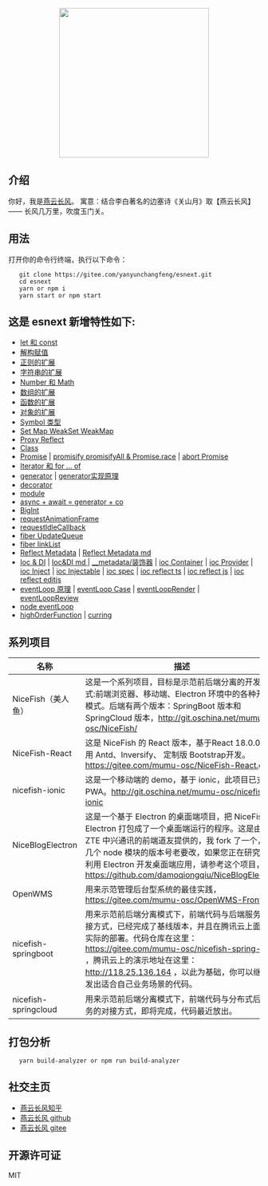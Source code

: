 <p align="center">
    <img width="300" src="src/assets/img/yanyunchangfeng.png">
</p>

## 介绍

你好，我是[燕云长风](https://yanyunchangfeng.github.io)。 寓意：结合李白著名的边塞诗《关山月》取【燕云长风】—— 长风几万里，吹度玉门关。

## 用法

打开你的命令行终端，执行以下命令：
```
   git clone https://gitee.com/yanyunchangfeng/esnext.git
   cd esnext
   yarn or npm i
   yarn start or npm start
```  
## 这是 esnext 新增特性如下:

* [let 和 const](src/app/lesson1/index.ts/)
* [解构赋值](src/app/lesson2/index.ts)
* [正则的扩展](src/app/lesson3/index.ts)
* [字符串的扩展](src/app/lesson4/index.ts)
* [Number 和 Math](src/app/lesson5/index.ts)
* [数组的扩展](src/app/lesson6/index.ts)
* [函数的扩展](src/app/lesson7/index.ts)
* [对象的扩展](src/app/lesson8/index.ts)
* [Symbol 类型](src/app/lesson9/index.ts)
* [Set Map WeakSet WeakMap](src/app/lesson10/index.ts)
* [Proxy Reflect ](src/app/lesson11/index.ts)
* [Class](src/app/lesson12/index.ts)
* [Promise](src/app/lesson13/index.ts)  |  [promisify promisifyAll & Promise.race](src/app/lesson13/promisify.ts)    |   [abort Promise](src/app/lesson13/abort.ts) 
* [Iterator 和 for ... of](src/app/lesson14/index.ts)
* [generator](src/app/lesson15/index.ts)  |  [generator实现原理](src/app/lesson15/generator.ts)
* [decorator](src/app/lesson16/index.ts)
* [module](src/app/lesson17/index.ts)
* [async + await = generator + co](src/app/lesson18/index.ts)
* [BigInt](src/app/lesson19/index.ts)
* [requestAnimationFrame](src/app/lesson21/index.ts)
* [requestIdleCallback](src/app/lesson22/index.ts)
* [fiber UpdateQueue](src/app/lesson23/index.ts)
* [fiber linkList ](src/app/lesson24/index.ts)
* [Reflect Metadata](src/app/lesson25/index.ts) | [Reflect Metadata md ](src/app/lesson25/index.md)
* [Ioc & DI](src/app/lesson26/index.ts)   |  [Ioc&DI md ](src/app/lesson26/index.md)  |  [__metadata/装饰器](src/app/ioc/index.ts)   |  [ioc Container](src/app/ioc/container.ts) | [ioc Provider](src/app/ioc/provider.ts)  |  [ioc Inject](src/app/ioc/inject.ts)  |  [ioc Injectable](src/app/ioc/injectable.ts)  |  [ioc spec](src/app/ioc/index.spec.ts)  |  [ioc reflect ts](src/app/reflect/index.ts)  |  [ioc reflect js](src/app/reflect/index.js)  |  [ioc reflect editjs](src/app/reflect/editIndex.js) 
* [eventLoop 原理](src/app/lesson27/index.ts) | [eventLoop Case](src/app/lesson27/eventLoop.ts) | [eventLoopRender](src/app/lesson27/eventLoopRender.ts) | [eventLoopReview](src/app/lesson27/eventLoopReview.ts)
* [node eventLoop](src/app/lesson28/index.ts) 
* [highOrderFunction](src/app//lesson29/index.ts) | [curring](src/app/lesson29/curring.ts)


## 系列项目

|  名称   | 描述  |
|  ----  | ----  |
| NiceFish（美人鱼）  | 这是一个系列项目，目标是示范前后端分离的开发模式:前端浏览器、移动端、Electron 环境中的各种开发模式。后端有两个版本：SpringBoot 版本和 SpringCloud 版本，http://git.oschina.net/mumu-osc/NiceFish/ |
| NiceFish-React  |  这是 NiceFish 的 React 版本，基于React 18.0.0 ，使用 Antd、Inversify、 定制版 Bootstrap开发。  https://gitee.com/mumu-osc/NiceFish-React.git|
| nicefish-ionic  | 这是一个移动端的 demo，基于 ionic，此项目已支持 PWA。http://git.oschina.net/mumu-osc/nicefish-ionic |
| NiceBlogElectron  | 这是一个基于 Electron 的桌面端项目，把 NiceFish 用 Electron 打包成了一个桌面端运行的程序。这是由 ZTE 中兴通讯的前端道友提供的，我 fork 了一个，有几个 node 模块的版本号老要改，如果您正在研究如何利用 Electron 开发桌面端应用，请参考这个项目，https://github.com/damoqiongqiu/NiceBlogElectron|
| OpenWMS  | 用来示范管理后台型系统的最佳实践，https://gitee.com/mumu-osc/OpenWMS-Frontend|
| nicefish-springboot  | 用来示范前后端分离模式下，前端代码与后端服务的对接方式，已经完成了基线版本，并且在腾讯云上面做了实际的部署。代码仓库在这里： https://gitee.com/mumu-osc/nicefish-spring-boot ，腾讯云上的演示地址在这里： http://118.25.136.164 ，以此为基础，你可以继续开发出适合自己业务场景的代码。|
| nicefish-springcloud  | 用来示范前后端分离模式下，前端代码与分布式后端服务的对接方式，即将完成，代码最近放出。| 

## 打包分析

```
   yarn build-analyzer or npm run build-analyzer  
```

## 社交主页

* [燕云长风知乎](https://zhihu.com/people/hbxyxuxiaodong)
* [燕云长风 github](https://github.com/yanyunchangfeng)
* [燕云长风 gitee](https://gitee.com/yanyunchangfeng)

## 开源许可证

MIT

